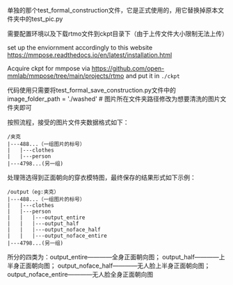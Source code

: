 单独的那个test_formal_construction文件，它是正式使用的，用它替换掉原本文件夹中的test_pic.py

需要配置环境以及下载rtmo文件到ckpt目录下（由于上传文件大小限制无法上传）

set up the enviornment accordingly to this website https://mmpose.readthedocs.io/en/latest/installation.html

Acquire ckpt for mmpose via https://github.com/open-mmlab/mmpose/tree/main/projects/rtmo and put it in `./ckpt`

代码使用只需要将test_formal_save_construction.py文件中的image_folder_path = './washed'  # 图片所在文件夹路径修改为想要清洗的图片文件夹即可

按照流程，接受的图片文件夹数据格式如下：
```
/夹克
|---488...（一组图片的标号）
|   |---clothes
|   |---person
|---4798...(另一组)
```

处理筛选得到正面朝向的穿衣模特图，最终保存的结果形式如下示例：
```
/output（eg:夹克）
|---488...（一组图片的标号）
|   |---clothes
|   |---person
|   |   |---output_entire
|   |   |---output_half
|   |   |---output_noface_half
|   |   |---output_noface_entire
|---4798...(另一组)
```

所分的四类为：output_entire————全身正面朝向图； output_half————上半身正面朝向图；  output_noface_half————无人脸上半身正面朝向图；  output_noface_entire————无人脸全身正面朝向图
